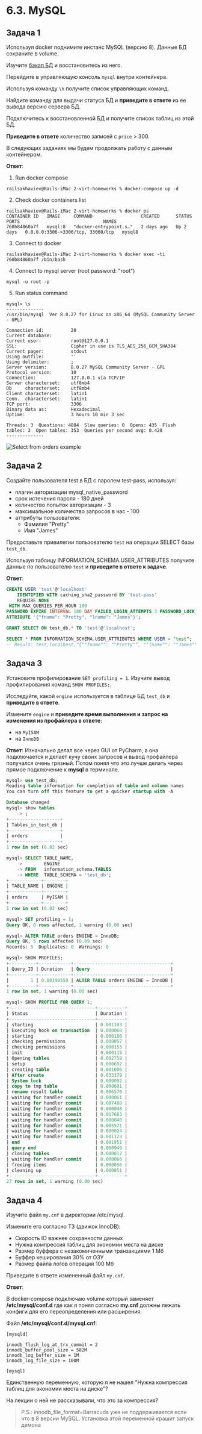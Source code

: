 # 6.3. MySQL

## Задача 1

Используя docker поднимите инстанс MySQL (версию 8). Данные БД сохраните в volume.

Изучите [бэкап БД](test_data.sql) и 
восстановитесь из него.

Перейдите в управляющую консоль `mysql` внутри контейнера.

Используя команду `\h` получите список управляющих команд.

Найдите команду для выдачи статуса БД и **приведите в ответе** из ее вывода версию сервера БД.

Подключитесь к восстановленной БД и получите список таблиц из этой БД.

**Приведите в ответе** количество записей с `price` > 300.

В следующих заданиях мы будем продолжать работу с данным контейнером.

**Ответ**:

1. Run docker compose

```commandline
railsakhaviev@Rails-iMac 2-virt-homeworks % docker-compose up -d
```

2. Check docker containers list

```commandline
railsakhaviev@Rails-iMac 2-virt-homeworks % docker ps
CONTAINER ID   IMAGE     COMMAND                  CREATED      STATUS      PORTS                               NAMES
760b84860a7f   mysql:8   "docker-entrypoint.s…"   2 days ago   Up 2 days   0.0.0.0:3306->3306/tcp, 33060/tcp   mysql8
```

3. Connect to docker

```commandline
railsakhaviev@Rails-iMac 2-virt-homeworks % docker exec -ti 760b84860a7f /bin/bash
```

4. Connect to mysql server (root password: "root")
```
mysql -u root -p
```

5. Run status command

```commandline
mysql> \s
--------------
/usr/bin/mysql  Ver 8.0.27 for Linux on x86_64 (MySQL Community Server - GPL)

Connection id:          20
Current database:       
Current user:           root@127.0.0.1
SSL:                    Cipher in use is TLS_AES_256_GCM_SHA384
Current pager:          stdout
Using outfile:          ''
Using delimiter:        ;
Server version:         8.0.27 MySQL Community Server - GPL
Protocol version:       10
Connection:             127.0.0.1 via TCP/IP
Server characterset:    utf8mb4
Db     characterset:    utf8mb4
Client characterset:    latin1
Conn.  characterset:    latin1
TCP port:               3306
Binary data as:         Hexadecimal
Uptime:                 3 hours 10 min 3 sec

Threads: 3  Questions: 4884  Slow queries: 0  Opens: 435  Flush tables: 3  Open tables: 353  Queries per second avg: 0.428
--------------
```

![Select from orders example](assets/select-from-orders-example.jpg)

## Задача 2

Создайте пользователя test в БД c паролем test-pass, используя:
- плагин авторизации mysql_native_password
- срок истечения пароля - 180 дней 
- количество попыток авторизации - 3 
- максимальное количество запросов в час - 100
- аттрибуты пользователя:
    - Фамилия "Pretty"
    - Имя "James"

Предоставьте привилегии пользователю `test` на операции SELECT базы `test_db`.
    
Используя таблицу INFORMATION_SCHEMA.USER_ATTRIBUTES получите данные по пользователю `test` и 
**приведите в ответе к задаче**.

**Ответ**:

```sql
CREATE USER 'test'@'localhost'
    IDENTIFIED WITH caching_sha2_password BY 'test-pass'
    REQUIRE NONE
 WITH MAX_QUERIES_PER_HOUR 100
PASSWORD EXPIRE INTERVAL 180 DAY FAILED_LOGIN_ATTEMPTS 3 PASSWORD_LOCK_TIME 2
ATTRIBUTE '{"fname": "Pretty", "lname": "James"}';

GRANT SELECT ON test_db.* TO 'test'@'localhost';

SELECT * FROM INFORMATION_SCHEMA.USER_ATTRIBUTES WHERE USER = "test";
-- Result: test,localhost,"{""fname"": ""Pretty"", ""lname"": ""James""}"
```


## Задача 3

Установите профилирование `SET profiling = 1`.
Изучите вывод профилирования команд `SHOW PROFILES;`.

Исследуйте, какой `engine` используется в таблице БД `test_db` и **приведите в ответе**.

Измените `engine` и **приведите время выполнения и запрос на изменения из профайлера в ответе**:
- на `MyISAM`
- на `InnoDB`

**Ответ**: Изначально делал все через GUI от PyCharm, а она подключается и делает кучу своих запросов и вывод профайлера
получался очень грязный. Потом понял что это лучше делать через прямое подключение к **mysql** в терминале.

```sql
mysql> use test_db;
Reading table information for completion of table and column names
You can turn off this feature to get a quicker startup with -A

Database changed
mysql> show tables
    -> ;
+-------------------+
| Tables_in_test_db |
+-------------------+
| orders            |
+-------------------+
1 row in set (0.02 sec)

mysql> SELECT TABLE_NAME,
    ->        ENGINE
    -> FROM   information_schema.TABLES
    -> WHERE  TABLE_SCHEMA = 'test_db';
+------------+--------+
| TABLE_NAME | ENGINE |
+------------+--------+
| orders     | MyISAM |
+------------+--------+
1 row in set (0.02 sec)

mysql> SET profiling = 1;
Query OK, 0 rows affected, 1 warning (0.00 sec)

mysql> ALTER TABLE orders ENGINE = InnoDB;
Query OK, 5 rows affected (0.09 sec)
Records: 5  Duplicates: 0  Warnings: 0

mysql> SHOW PROFILES;
+----------+------------+------------------------------------+
| Query_ID | Duration   | Query                              |
+----------+------------+------------------------------------+
|        1 | 0.08190550 | ALTER TABLE orders ENGINE = InnoDB |
+----------+------------+------------------------------------+
1 row in set, 1 warning (0.00 sec)

mysql> SHOW PROFILE FOR QUERY 1;
+--------------------------------+----------+
| Status                         | Duration |
+--------------------------------+----------+
| starting                       | 0.001103 |
| Executing hook on transaction  | 0.000068 |
| starting                       | 0.000186 |
| checking permissions           | 0.000057 |
| checking permissions           | 0.000153 |
| init                           | 0.000115 |
| Opening tables                 | 0.002759 |
| setup                          | 0.000692 |
| creating table                 | 0.001006 |
| After create                   | 0.033379 |
| System lock                    | 0.000092 |
| copy to tmp table              | 0.000601 |
| rename result table            | 0.006570 |
| waiting for handler commit     | 0.000061 |
| waiting for handler commit     | 0.007488 |
| waiting for handler commit     | 0.000048 |
| waiting for handler commit     | 0.017683 |
| waiting for handler commit     | 0.000040 |
| waiting for handler commit     | 0.005571 |
| waiting for handler commit     | 0.000024 |
| waiting for handler commit     | 0.001123 |
| end                            | 0.001951 |
| query end                      | 0.000949 |
| closing tables                 | 0.000017 |
| waiting for handler commit     | 0.000066 |
| freeing items                  | 0.000056 |
| cleaning up                    | 0.000051 |
+--------------------------------+----------+
27 rows in set, 1 warning (0.00 sec)
```

## Задача 4 

Изучите файл `my.cnf` в директории /etc/mysql.

Измените его согласно ТЗ (движок InnoDB):
- Скорость IO важнее сохранности данных
- Нужна компрессия таблиц для экономии места на диске
- Размер буффера с незакомиченными транзакциями 1 Мб
- Буффер кеширования 30% от ОЗУ
- Размер файла логов операций 100 Мб

Приведите в ответе измененный файл `my.cnf`.

**Ответ**:

В docker-compose подключаю volume который заменяет **/etc/mysql/conf.d** где как я понял согласно **my.cnf**
должны лежать конфиги для его переопределения или расширения.

Файл **/etc/mysql/conf.d/mysql.cnf**:

```text
[mysqld]

innodb_flush_log_at_trx_commit = 2
innodb_buffer_pool_size = 582M
innodb_log_buffer_size = 1M
innodb_log_file_size = 100M

[mysql]
```

Единственную переменную, которую я не нашел "Нужна компрессия таблиц для экономии места на диске"?

На лекции о ней не рассказывали, что это за компрессия? 

> P.S.: innodb_file_format=Barracuda уже не поддерживается если что в 8 версии MySQL. 
> Установка этой переменной крашит запуск демона 